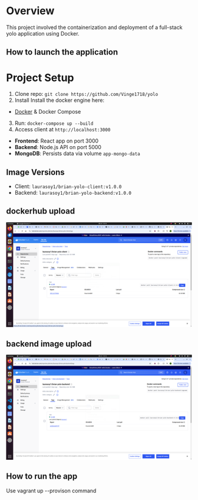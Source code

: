 # Overview
This project involved the containerization and deployment of a full-stack yolo application using Docker.




## How to launch the application 
# Project Setup
1. Clone repo: `git clone https://github.com/Vinge1718/yolo`
2. Install
   Install the docker engine here:
- [Docker](https://docs.docker.com/engine/install/)  & Docker Compose
3. Run: `docker-compose up --build`
4. Access client at `http://localhost:3000`

- **Frontend**: React app on port 3000
- **Backend**: Node.js API on port 5000
- **MongoDB**: Persists data via volume `app-mongo-data`

## Image Versions
- Client: `laurasoy1/brian-yolo-client:v1.0.0`
- Backend: `laurasoy1/brian-yolo-backend:v1.0.0`

## dockerhub upload
![Alt text](./client%20image.png)


## backend image upload
![Alt text](./backend%20image.png)


## How to run the app
Use vagrant up --provison command





